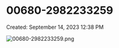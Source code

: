 # 00680-2982233259

Created: September 14, 2023 12:38 PM

![00680-2982233259.png](00680-2982233259%2050b05ec5c0ee40ce9fb30cc7e7da67b6/00680-2982233259.png)